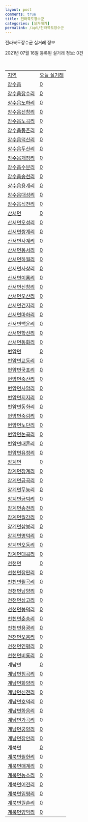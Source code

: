 ```yaml
---
layout: post
comments: true
title: 전라북도장수군
categories: [실거래가]
permalink: /apt/전라북도장수군
---
```


전라북도장수군 실거래 정보

2021년 07월 16일 등록된 실거래 정보: 0건

<script type="text/javascript">
  google.charts.load('current', {'packages':['corechart']});
  google.charts.setOnLoadCallback(drawChart);

  function drawChart() {
    var data = google.visualization.arrayToDataTable([['거래일', '매매', '전월세', '전매'], ['20-07', 2, 0, 0], ['20-08', 3, 1, 0], ['20-09', 2, 0, 0], ['20-10', 2, 0, 0], ['20-11', 5, 2, 0], ['20-12', 2, 7, 0], ['21-01', 2, 4, 0], ['21-03', 1, 1, 0], ['21-04', 1, 0, 0], ['21-05', 4, 0, 0], ['21-06', 1, 1, 0]]);

    var options = {
      title: '최근 1년간 유형별 거래량 추이',
      legend: { position: 'bottom' }
    };

    var chart = new google.visualization.LineChart(document.getElementById('columnchart_material'));
    chart.draw(data, (options));
  }
</script>

<div id="columnchart_material" style="width: 95%; margin-left: -35px"></div>
<br>
<table class="sortable">
  <tr>
    <td><a href="#">지역</a></td>
    <td><a href="#">오늘 실거래</a></td>
  </tr>

  
  <tr class="item">
    <td><a href="전라북도 장수군 장수읍">장수읍</a></td>
    <td><a href="전라북도 장수군 장수읍">0</a></td>
  </tr>
    

  <tr class="item">
    <td><a href="전라북도 장수군 장수읍 장수리">장수읍장수리</a></td>
    <td><a href="전라북도 장수군 장수읍 장수리">0</a></td>
  </tr>
    

  <tr class="item">
    <td><a href="전라북도 장수군 장수읍 노하리">장수읍노하리</a></td>
    <td><a href="전라북도 장수군 장수읍 노하리">0</a></td>
  </tr>
    

  <tr class="item">
    <td><a href="전라북도 장수군 장수읍 선창리">장수읍선창리</a></td>
    <td><a href="전라북도 장수군 장수읍 선창리">0</a></td>
  </tr>
    

  <tr class="item">
    <td><a href="전라북도 장수군 장수읍 노곡리">장수읍노곡리</a></td>
    <td><a href="전라북도 장수군 장수읍 노곡리">0</a></td>
  </tr>
    

  <tr class="item">
    <td><a href="전라북도 장수군 장수읍 동촌리">장수읍동촌리</a></td>
    <td><a href="전라북도 장수군 장수읍 동촌리">0</a></td>
  </tr>
    

  <tr class="item">
    <td><a href="전라북도 장수군 장수읍 덕산리">장수읍덕산리</a></td>
    <td><a href="전라북도 장수군 장수읍 덕산리">0</a></td>
  </tr>
    

  <tr class="item">
    <td><a href="전라북도 장수군 장수읍 두산리">장수읍두산리</a></td>
    <td><a href="전라북도 장수군 장수읍 두산리">0</a></td>
  </tr>
    

  <tr class="item">
    <td><a href="전라북도 장수군 장수읍 개정리">장수읍개정리</a></td>
    <td><a href="전라북도 장수군 장수읍 개정리">0</a></td>
  </tr>
    

  <tr class="item">
    <td><a href="전라북도 장수군 장수읍 수분리">장수읍수분리</a></td>
    <td><a href="전라북도 장수군 장수읍 수분리">0</a></td>
  </tr>
    

  <tr class="item">
    <td><a href="전라북도 장수군 장수읍 송천리">장수읍송천리</a></td>
    <td><a href="전라북도 장수군 장수읍 송천리">0</a></td>
  </tr>
    

  <tr class="item">
    <td><a href="전라북도 장수군 장수읍 용계리">장수읍용계리</a></td>
    <td><a href="전라북도 장수군 장수읍 용계리">0</a></td>
  </tr>
    

  <tr class="item">
    <td><a href="전라북도 장수군 장수읍 대성리">장수읍대성리</a></td>
    <td><a href="전라북도 장수군 장수읍 대성리">0</a></td>
  </tr>
    

  <tr class="item">
    <td><a href="전라북도 장수군 장수읍 식천리">장수읍식천리</a></td>
    <td><a href="전라북도 장수군 장수읍 식천리">0</a></td>
  </tr>
    

  <tr class="item">
    <td><a href="전라북도 장수군 산서면">산서면</a></td>
    <td><a href="전라북도 장수군 산서면">0</a></td>
  </tr>
    

  <tr class="item">
    <td><a href="전라북도 장수군 산서면 오성리">산서면오성리</a></td>
    <td><a href="전라북도 장수군 산서면 오성리">0</a></td>
  </tr>
    

  <tr class="item">
    <td><a href="전라북도 장수군 산서면 쌍계리">산서면쌍계리</a></td>
    <td><a href="전라북도 장수군 산서면 쌍계리">0</a></td>
  </tr>
    

  <tr class="item">
    <td><a href="전라북도 장수군 산서면 사계리">산서면사계리</a></td>
    <td><a href="전라북도 장수군 산서면 사계리">0</a></td>
  </tr>
    

  <tr class="item">
    <td><a href="전라북도 장수군 산서면 봉서리">산서면봉서리</a></td>
    <td><a href="전라북도 장수군 산서면 봉서리">0</a></td>
  </tr>
    

  <tr class="item">
    <td><a href="전라북도 장수군 산서면 하월리">산서면하월리</a></td>
    <td><a href="전라북도 장수군 산서면 하월리">0</a></td>
  </tr>
    

  <tr class="item">
    <td><a href="전라북도 장수군 산서면 사상리">산서면사상리</a></td>
    <td><a href="전라북도 장수군 산서면 사상리">0</a></td>
  </tr>
    

  <tr class="item">
    <td><a href="전라북도 장수군 산서면 이룡리">산서면이룡리</a></td>
    <td><a href="전라북도 장수군 산서면 이룡리">0</a></td>
  </tr>
    

  <tr class="item">
    <td><a href="전라북도 장수군 산서면 신창리">산서면신창리</a></td>
    <td><a href="전라북도 장수군 산서면 신창리">0</a></td>
  </tr>
    

  <tr class="item">
    <td><a href="전라북도 장수군 산서면 오산리">산서면오산리</a></td>
    <td><a href="전라북도 장수군 산서면 오산리">0</a></td>
  </tr>
    

  <tr class="item">
    <td><a href="전라북도 장수군 산서면 건지리">산서면건지리</a></td>
    <td><a href="전라북도 장수군 산서면 건지리">0</a></td>
  </tr>
    

  <tr class="item">
    <td><a href="전라북도 장수군 산서면 마하리">산서면마하리</a></td>
    <td><a href="전라북도 장수군 산서면 마하리">0</a></td>
  </tr>
    

  <tr class="item">
    <td><a href="전라북도 장수군 산서면 백운리">산서면백운리</a></td>
    <td><a href="전라북도 장수군 산서면 백운리">0</a></td>
  </tr>
    

  <tr class="item">
    <td><a href="전라북도 장수군 산서면 학선리">산서면학선리</a></td>
    <td><a href="전라북도 장수군 산서면 학선리">0</a></td>
  </tr>
    

  <tr class="item">
    <td><a href="전라북도 장수군 산서면 동화리">산서면동화리</a></td>
    <td><a href="전라북도 장수군 산서면 동화리">0</a></td>
  </tr>
    

  <tr class="item">
    <td><a href="전라북도 장수군 번암면">번암면</a></td>
    <td><a href="전라북도 장수군 번암면">0</a></td>
  </tr>
    

  <tr class="item">
    <td><a href="전라북도 장수군 번암면 교동리">번암면교동리</a></td>
    <td><a href="전라북도 장수군 번암면 교동리">0</a></td>
  </tr>
    

  <tr class="item">
    <td><a href="전라북도 장수군 번암면 국포리">번암면국포리</a></td>
    <td><a href="전라북도 장수군 번암면 국포리">0</a></td>
  </tr>
    

  <tr class="item">
    <td><a href="전라북도 장수군 번암면 죽산리">번암면죽산리</a></td>
    <td><a href="전라북도 장수군 번암면 죽산리">0</a></td>
  </tr>
    

  <tr class="item">
    <td><a href="전라북도 장수군 번암면 사암리">번암면사암리</a></td>
    <td><a href="전라북도 장수군 번암면 사암리">0</a></td>
  </tr>
    

  <tr class="item">
    <td><a href="전라북도 장수군 번암면 지지리">번암면지지리</a></td>
    <td><a href="전라북도 장수군 번암면 지지리">0</a></td>
  </tr>
    

  <tr class="item">
    <td><a href="전라북도 장수군 번암면 동화리">번암면동화리</a></td>
    <td><a href="전라북도 장수군 번암면 동화리">0</a></td>
  </tr>
    

  <tr class="item">
    <td><a href="전라북도 장수군 번암면 죽림리">번암면죽림리</a></td>
    <td><a href="전라북도 장수군 번암면 죽림리">0</a></td>
  </tr>
    

  <tr class="item">
    <td><a href="전라북도 장수군 번암면 노단리">번암면노단리</a></td>
    <td><a href="전라북도 장수군 번암면 노단리">0</a></td>
  </tr>
    

  <tr class="item">
    <td><a href="전라북도 장수군 번암면 논곡리">번암면논곡리</a></td>
    <td><a href="전라북도 장수군 번암면 논곡리">0</a></td>
  </tr>
    

  <tr class="item">
    <td><a href="전라북도 장수군 번암면 대론리">번암면대론리</a></td>
    <td><a href="전라북도 장수군 번암면 대론리">0</a></td>
  </tr>
    

  <tr class="item">
    <td><a href="전라북도 장수군 번암면 유정리">번암면유정리</a></td>
    <td><a href="전라북도 장수군 번암면 유정리">0</a></td>
  </tr>
    

  <tr class="item">
    <td><a href="전라북도 장수군 장계면">장계면</a></td>
    <td><a href="전라북도 장수군 장계면">0</a></td>
  </tr>
    

  <tr class="item">
    <td><a href="전라북도 장수군 장계면 장계리">장계면장계리</a></td>
    <td><a href="전라북도 장수군 장계면 장계리">0</a></td>
  </tr>
    

  <tr class="item">
    <td><a href="전라북도 장수군 장계면 금곡리">장계면금곡리</a></td>
    <td><a href="전라북도 장수군 장계면 금곡리">0</a></td>
  </tr>
    

  <tr class="item">
    <td><a href="전라북도 장수군 장계면 무농리">장계면무농리</a></td>
    <td><a href="전라북도 장수군 장계면 무농리">0</a></td>
  </tr>
    

  <tr class="item">
    <td><a href="전라북도 장수군 장계면 금덕리">장계면금덕리</a></td>
    <td><a href="전라북도 장수군 장계면 금덕리">0</a></td>
  </tr>
    

  <tr class="item">
    <td><a href="전라북도 장수군 장계면 송천리">장계면송천리</a></td>
    <td><a href="전라북도 장수군 장계면 송천리">0</a></td>
  </tr>
    

  <tr class="item">
    <td><a href="전라북도 장수군 장계면 월강리">장계면월강리</a></td>
    <td><a href="전라북도 장수군 장계면 월강리">0</a></td>
  </tr>
    

  <tr class="item">
    <td><a href="전라북도 장수군 장계면 삼봉리">장계면삼봉리</a></td>
    <td><a href="전라북도 장수군 장계면 삼봉리">0</a></td>
  </tr>
    

  <tr class="item">
    <td><a href="전라북도 장수군 장계면 명덕리">장계면명덕리</a></td>
    <td><a href="전라북도 장수군 장계면 명덕리">0</a></td>
  </tr>
    

  <tr class="item">
    <td><a href="전라북도 장수군 장계면 오동리">장계면오동리</a></td>
    <td><a href="전라북도 장수군 장계면 오동리">0</a></td>
  </tr>
    

  <tr class="item">
    <td><a href="전라북도 장수군 장계면 대곡리">장계면대곡리</a></td>
    <td><a href="전라북도 장수군 장계면 대곡리">0</a></td>
  </tr>
    

  <tr class="item">
    <td><a href="전라북도 장수군 천천면">천천면</a></td>
    <td><a href="전라북도 장수군 천천면">0</a></td>
  </tr>
    

  <tr class="item">
    <td><a href="전라북도 장수군 천천면 장판리">천천면장판리</a></td>
    <td><a href="전라북도 장수군 천천면 장판리">0</a></td>
  </tr>
    

  <tr class="item">
    <td><a href="전라북도 장수군 천천면 월곡리">천천면월곡리</a></td>
    <td><a href="전라북도 장수군 천천면 월곡리">0</a></td>
  </tr>
    

  <tr class="item">
    <td><a href="전라북도 장수군 천천면 남양리">천천면남양리</a></td>
    <td><a href="전라북도 장수군 천천면 남양리">0</a></td>
  </tr>
    

  <tr class="item">
    <td><a href="전라북도 장수군 천천면 삼고리">천천면삼고리</a></td>
    <td><a href="전라북도 장수군 천천면 삼고리">0</a></td>
  </tr>
    

  <tr class="item">
    <td><a href="전라북도 장수군 천천면 봉덕리">천천면봉덕리</a></td>
    <td><a href="전라북도 장수군 천천면 봉덕리">0</a></td>
  </tr>
    

  <tr class="item">
    <td><a href="전라북도 장수군 천천면 춘송리">천천면춘송리</a></td>
    <td><a href="전라북도 장수군 천천면 춘송리">0</a></td>
  </tr>
    

  <tr class="item">
    <td><a href="전라북도 장수군 천천면 용광리">천천면용광리</a></td>
    <td><a href="전라북도 장수군 천천면 용광리">0</a></td>
  </tr>
    

  <tr class="item">
    <td><a href="전라북도 장수군 천천면 오봉리">천천면오봉리</a></td>
    <td><a href="전라북도 장수군 천천면 오봉리">0</a></td>
  </tr>
    

  <tr class="item">
    <td><a href="전라북도 장수군 천천면 연평리">천천면연평리</a></td>
    <td><a href="전라북도 장수군 천천면 연평리">0</a></td>
  </tr>
    

  <tr class="item">
    <td><a href="전라북도 장수군 천천면 비룡리">천천면비룡리</a></td>
    <td><a href="전라북도 장수군 천천면 비룡리">0</a></td>
  </tr>
    

  <tr class="item">
    <td><a href="전라북도 장수군 계남면">계남면</a></td>
    <td><a href="전라북도 장수군 계남면">0</a></td>
  </tr>
    

  <tr class="item">
    <td><a href="전라북도 장수군 계남면 침곡리">계남면침곡리</a></td>
    <td><a href="전라북도 장수군 계남면 침곡리">0</a></td>
  </tr>
    

  <tr class="item">
    <td><a href="전라북도 장수군 계남면 화양리">계남면화양리</a></td>
    <td><a href="전라북도 장수군 계남면 화양리">0</a></td>
  </tr>
    

  <tr class="item">
    <td><a href="전라북도 장수군 계남면 신전리">계남면신전리</a></td>
    <td><a href="전라북도 장수군 계남면 신전리">0</a></td>
  </tr>
    

  <tr class="item">
    <td><a href="전라북도 장수군 계남면 호덕리">계남면호덕리</a></td>
    <td><a href="전라북도 장수군 계남면 호덕리">0</a></td>
  </tr>
    

  <tr class="item">
    <td><a href="전라북도 장수군 계남면 화음리">계남면화음리</a></td>
    <td><a href="전라북도 장수군 계남면 화음리">0</a></td>
  </tr>
    

  <tr class="item">
    <td><a href="전라북도 장수군 계남면 가곡리">계남면가곡리</a></td>
    <td><a href="전라북도 장수군 계남면 가곡리">0</a></td>
  </tr>
    

  <tr class="item">
    <td><a href="전라북도 장수군 계남면 궁양리">계남면궁양리</a></td>
    <td><a href="전라북도 장수군 계남면 궁양리">0</a></td>
  </tr>
    

  <tr class="item">
    <td><a href="전라북도 장수군 계남면 장안리">계남면장안리</a></td>
    <td><a href="전라북도 장수군 계남면 장안리">0</a></td>
  </tr>
    

  <tr class="item">
    <td><a href="전라북도 장수군 계북면">계북면</a></td>
    <td><a href="전라북도 장수군 계북면">0</a></td>
  </tr>
    

  <tr class="item">
    <td><a href="전라북도 장수군 계북면 월현리">계북면월현리</a></td>
    <td><a href="전라북도 장수군 계북면 월현리">0</a></td>
  </tr>
    

  <tr class="item">
    <td><a href="전라북도 장수군 계북면 매계리">계북면매계리</a></td>
    <td><a href="전라북도 장수군 계북면 매계리">0</a></td>
  </tr>
    

  <tr class="item">
    <td><a href="전라북도 장수군 계북면 농소리">계북면농소리</a></td>
    <td><a href="전라북도 장수군 계북면 농소리">0</a></td>
  </tr>
    

  <tr class="item">
    <td><a href="전라북도 장수군 계북면 어전리">계북면어전리</a></td>
    <td><a href="전라북도 장수군 계북면 어전리">0</a></td>
  </tr>
    

  <tr class="item">
    <td><a href="전라북도 장수군 계북면 임평리">계북면임평리</a></td>
    <td><a href="전라북도 장수군 계북면 임평리">0</a></td>
  </tr>
    

  <tr class="item">
    <td><a href="전라북도 장수군 계북면 원촌리">계북면원촌리</a></td>
    <td><a href="전라북도 장수군 계북면 원촌리">0</a></td>
  </tr>
    

  <tr class="item">
    <td><a href="전라북도 장수군 계북면 양악리">계북면양악리</a></td>
    <td><a href="전라북도 장수군 계북면 양악리">0</a></td>
  </tr>
    


</table>


    